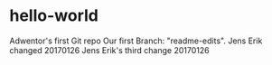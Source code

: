 # hello-world
Adwentor's first Git repo
Our first Branch: "readme-edits".
Jens Erik changed 20170126
Jens Erik's third change 20170126
